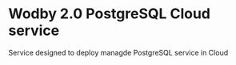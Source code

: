 # Wodby 2.0 PostgreSQL Cloud service

Service designed to deploy managde PostgreSQL service in Cloud 
